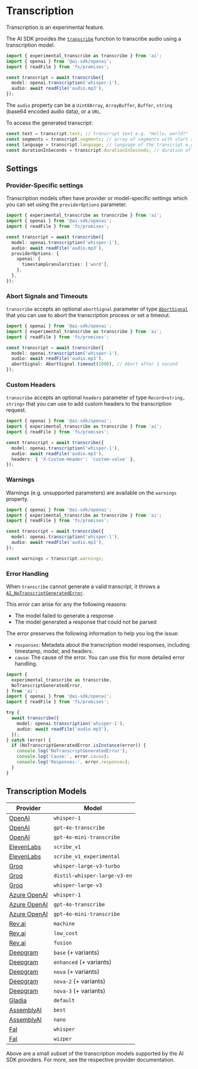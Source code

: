 
# Transcription

<Note type="warning">Transcription is an experimental feature.</Note>

The AI SDK provides the [`transcribe`](/docs/reference/ai-sdk-core/transcribe)
function to transcribe audio using a transcription model.

```ts
import { experimental_transcribe as transcribe } from 'ai';
import { openai } from '@ai-sdk/openai';
import { readFile } from 'fs/promises';

const transcript = await transcribe({
  model: openai.transcription('whisper-1'),
  audio: await readFile('audio.mp3'),
});
```

The `audio` property can be a `Uint8Array`, `ArrayBuffer`, `Buffer`, `string` (base64 encoded audio data), or a `URL`.

To access the generated transcript:

```ts
const text = transcript.text; // transcript text e.g. "Hello, world!"
const segments = transcript.segments; // array of segments with start and end times, if available
const language = transcript.language; // language of the transcript e.g. "en", if available
const durationInSeconds = transcript.durationInSeconds; // duration of the transcript in seconds, if available
```

## Settings

### Provider-Specific settings

Transcription models often have provider or model-specific settings which you can set using the `providerOptions` parameter.

```ts highlight="8-12"
import { experimental_transcribe as transcribe } from 'ai';
import { openai } from '@ai-sdk/openai';
import { readFile } from 'fs/promises';

const transcript = await transcribe({
  model: openai.transcription('whisper-1'),
  audio: await readFile('audio.mp3'),
  providerOptions: {
    openai: {
      timestampGranularities: ['word'],
    },
  },
});
```

### Abort Signals and Timeouts

`transcribe` accepts an optional `abortSignal` parameter of
type [`AbortSignal`](https://developer.mozilla.org/en-US/docs/Web/API/AbortSignal)
that you can use to abort the transcription process or set a timeout.

```ts highlight="8"
import { openai } from '@ai-sdk/openai';
import { experimental_transcribe as transcribe } from 'ai';
import { readFile } from 'fs/promises';

const transcript = await transcribe({
  model: openai.transcription('whisper-1'),
  audio: await readFile('audio.mp3'),
  abortSignal: AbortSignal.timeout(1000), // Abort after 1 second
});
```

### Custom Headers

`transcribe` accepts an optional `headers` parameter of type `Record<string, string>`
that you can use to add custom headers to the transcription request.

```ts highlight="8"
import { openai } from '@ai-sdk/openai';
import { experimental_transcribe as transcribe } from 'ai';
import { readFile } from 'fs/promises';

const transcript = await transcribe({
  model: openai.transcription('whisper-1'),
  audio: await readFile('audio.mp3'),
  headers: { 'X-Custom-Header': 'custom-value' },
});
```

### Warnings

Warnings (e.g. unsupported parameters) are available on the `warnings` property.

```ts
import { openai } from '@ai-sdk/openai';
import { experimental_transcribe as transcribe } from 'ai';
import { readFile } from 'fs/promises';

const transcript = await transcribe({
  model: openai.transcription('whisper-1'),
  audio: await readFile('audio.mp3'),
});

const warnings = transcript.warnings;
```

### Error Handling

When `transcribe` cannot generate a valid transcript, it throws a [`AI_NoTranscriptGeneratedError`](/docs/reference/ai-sdk-errors/ai-no-transcript-generated-error).

This error can arise for any the following reasons:

- The model failed to generate a response
- The model generated a response that could not be parsed

The error preserves the following information to help you log the issue:

- `responses`: Metadata about the transcription model responses, including timestamp, model, and headers.
- `cause`: The cause of the error. You can use this for more detailed error handling.

```ts
import {
  experimental_transcribe as transcribe,
  NoTranscriptGeneratedError,
} from 'ai';
import { openai } from '@ai-sdk/openai';
import { readFile } from 'fs/promises';

try {
  await transcribe({
    model: openai.transcription('whisper-1'),
    audio: await readFile('audio.mp3'),
  });
} catch (error) {
  if (NoTranscriptGeneratedError.isInstance(error)) {
    console.log('NoTranscriptGeneratedError');
    console.log('Cause:', error.cause);
    console.log('Responses:', error.responses);
  }
}
```

## Transcription Models

| Provider                                                                  | Model                        |
| ------------------------------------------------------------------------- | ---------------------------- |
| [OpenAI](/providers/ai-sdk-providers/openai#transcription-models)         | `whisper-1`                  |
| [OpenAI](/providers/ai-sdk-providers/openai#transcription-models)         | `gpt-4o-transcribe`          |
| [OpenAI](/providers/ai-sdk-providers/openai#transcription-models)         | `gpt-4o-mini-transcribe`     |
| [ElevenLabs](/providers/ai-sdk-providers/elevenlabs#transcription-models) | `scribe_v1`                  |
| [ElevenLabs](/providers/ai-sdk-providers/elevenlabs#transcription-models) | `scribe_v1_experimental`     |
| [Groq](/providers/ai-sdk-providers/groq#transcription-models)             | `whisper-large-v3-turbo`     |
| [Groq](/providers/ai-sdk-providers/groq#transcription-models)             | `distil-whisper-large-v3-en` |
| [Groq](/providers/ai-sdk-providers/groq#transcription-models)             | `whisper-large-v3`           |
| [Azure OpenAI](/providers/ai-sdk-providers/azure#transcription-models)    | `whisper-1`                  |
| [Azure OpenAI](/providers/ai-sdk-providers/azure#transcription-models)    | `gpt-4o-transcribe`          |
| [Azure OpenAI](/providers/ai-sdk-providers/azure#transcription-models)    | `gpt-4o-mini-transcribe`     |
| [Rev.ai](/providers/ai-sdk-providers/revai#transcription-models)          | `machine`                    |
| [Rev.ai](/providers/ai-sdk-providers/revai#transcription-models)          | `low_cost`                   |
| [Rev.ai](/providers/ai-sdk-providers/revai#transcription-models)          | `fusion`                     |
| [Deepgram](/providers/ai-sdk-providers/deepgram#transcription-models)     | `base` (+ variants)          |
| [Deepgram](/providers/ai-sdk-providers/deepgram#transcription-models)     | `enhanced` (+ variants)      |
| [Deepgram](/providers/ai-sdk-providers/deepgram#transcription-models)     | `nova` (+ variants)          |
| [Deepgram](/providers/ai-sdk-providers/deepgram#transcription-models)     | `nova-2` (+ variants)        |
| [Deepgram](/providers/ai-sdk-providers/deepgram#transcription-models)     | `nova-3` (+ variants)        |
| [Gladia](/providers/ai-sdk-providers/gladia#transcription-models)         | `default`                    |
| [AssemblyAI](/providers/ai-sdk-providers/assemblyai#transcription-models) | `best`                       |
| [AssemblyAI](/providers/ai-sdk-providers/assemblyai#transcription-models) | `nano`                       |
| [Fal](/providers/ai-sdk-providers/fal#transcription-models)               | `whisper`                    |
| [Fal](/providers/ai-sdk-providers/fal#transcription-models)               | `wizper`                     |

Above are a small subset of the transcription models supported by the AI SDK providers. For more, see the respective provider documentation.
